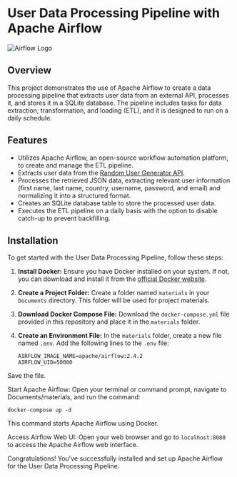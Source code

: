 # User Data Processing Pipeline with Apache Airflow

![Airflow Logo](https://upload.wikimedia.org/wikipedia/commons/d/de/AirflowLogo.png)

## Overview

This project demonstrates the use of Apache Airflow to create a data processing pipeline that extracts user data from an external API, processes it, and stores it in a SQLite database. The pipeline includes tasks for data extraction, transformation, and loading (ETL), and it is designed to run on a daily schedule.

## Features

- Utilizes Apache Airflow, an open-source workflow automation platform, to create and manage the ETL pipeline.
- Extracts user data from the [Random User Generator API](https://randomuser.me/api/).
- Processes the retrieved JSON data, extracting relevant user information (first name, last name, country, username, password, and email) and normalizing it into a structured format.
- Creates an SQLite database table to store the processed user data.
- Executes the ETL pipeline on a daily basis with the option to disable catch-up to prevent backfilling.

## Installation

To get started with the User Data Processing Pipeline, follow these steps:

1. **Install Docker:** Ensure you have Docker installed on your system. If not, you can download and install it from the [official Docker website](https://www.docker.com/get-started).

2. **Create a Project Folder:** Create a folder named `materials` in your `Documents` directory. This folder will be used for project materials.

3. **Download Docker Compose File:** Download the `docker-compose.yml` file provided in this repository and place it in the `materials` folder.

4. **Create an Environment File:** In the `materials` folder, create a new file named `.env`. Add the following lines to the `.env` file:

   ```plaintext
   AIRFLOW_IMAGE_NAME=apache/airflow:2.4.2
   AIRFLOW_UID=50000
Save the file.

Start Apache Airflow: Open your terminal or command prompt, navigate to Documents/materials, and run the command:

`docker-compose up -d`

This command starts Apache Airflow using Docker.

Access Airflow Web UI: Open your web browser and go to `localhost:8080` to access the Apache Airflow web interface.

Congratulations! You've successfully installed and set up Apache Airflow for the User Data Processing Pipeline.

